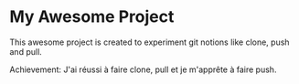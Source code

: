 # My Awesome Project

This awesome project is created to experiment git notions like clone, push and pull. <br>

Achievement: J'ai réussi à faire clone, pull et je m'apprête à faire push.
